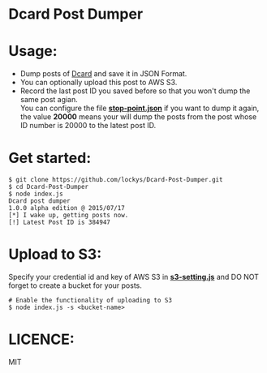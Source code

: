 # Dcard Post Dumper

Usage:
==
- Dump posts of [Dcard](https://www.dcard.tw/) and save it in JSON Format.
- You can optionally upload this post to AWS S3.
- Record the last post ID you saved before so that you won't dump the same post agian.   
  You can configure the file  **[stop-point.json](https://github.com/lockys/Dcard-Post-Dumper/blob/master/stop-point.json)** if   you want to dump it again, the value **20000** means your will dump the posts from the post whose ID number is 20000 to the     latest post ID.

Get started:
==
```
$ git clone https://github.com/lockys/Dcard-Post-Dumper.git
$ cd Dcard-Post-Dumper
$ node index.js
Dcard post dumper
1.0.0 alpha edition @ 2015/07/17
[*] I wake up, getting posts now.
[!] Latest Post ID is 384947
```
Upload to S3:
==
Specify your credential id and key of AWS S3 in **[s3-setting.js](https://github.com/lockys/Dcard-Post-Dumper/blob/master/s3-setting.js)** and DO NOT forget to create a bucket for your posts.
```
# Enable the functionality of uploading to S3
$ node index.js -s <bucket-name> 
```
LICENCE:
==
MIT
